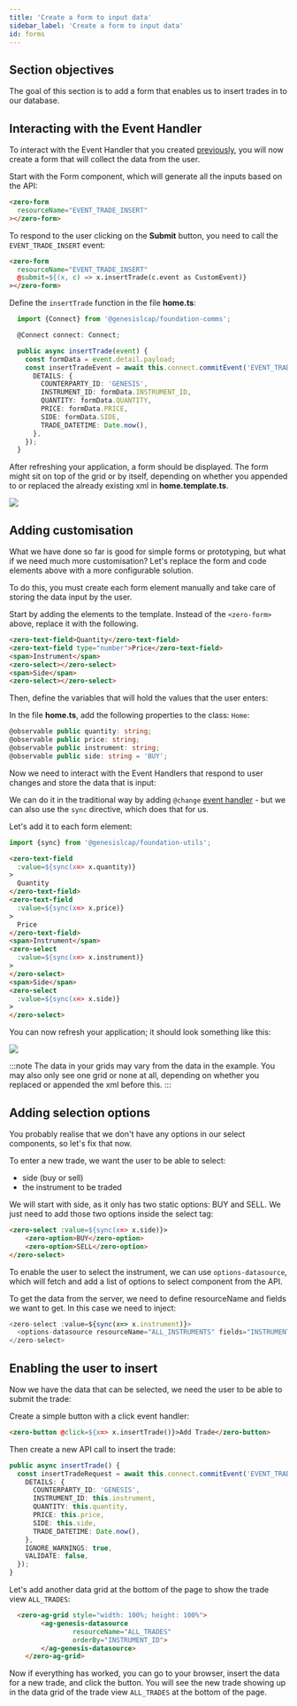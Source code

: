 ```yaml
---
title: 'Create a form to input data'
sidebar_label: 'Create a form to input data'
id: forms
---
```


## Section objectives
The goal of this section is to add a form that enables us to insert trades in to our database.

## Interacting with the Event Handler
To interact with the Event Handler that you created [previously](/getting-started/go-to-the-next-level/events#event-handler), you will now create a form that will collect the data from the user.

Start with the Form component, which will generate all the inputs based on the API:

```html title='home.template.ts'
<zero-form
  resourceName="EVENT_TRADE_INSERT"
></zero-form>
```

To respond to the user clicking on the **Submit** button, you need to call the `EVENT_TRADE_INSERT` event:
```html {3} title='home.template.ts'
<zero-form
  resourceName="EVENT_TRADE_INSERT"
  @submit=${(x, c) => x.insertTrade(c.event as CustomEvent)}
></zero-form>
```

Define the `insertTrade` function in the file **home.ts**:

```typescript title='home.ts'
  import {Connect} from '@genesislcap/foundation-comms';
```

```typescript title='home.ts'
  @Connect connect: Connect;

  public async insertTrade(event) {
    const formData = event.detail.payload;
    const insertTradeEvent = await this.connect.commitEvent('EVENT_TRADE_INSERT', {
      DETAILS: {
        COUNTERPARTY_ID: 'GENESIS',
        INSTRUMENT_ID: formData.INSTRUMENT_ID,
        QUANTITY: formData.QUANTITY,
        PRICE: formData.PRICE,
        SIDE: formData.SIDE,
        TRADE_DATETIME: Date.now(),
      },
    });
  }
```

After refreshing your application, a form should be displayed. The form might sit on top of the grid or by itself, depending on whether you appended to or replaced the already existing xml in **home.template.ts**.

![](/img/trade-insert-form.png)

## Adding customisation
What we have done so far is good for simple forms or prototyping, but what if we need much more customisation?
Let's replace the form and code elements above with a more configurable solution.

To do this, you must create each form element manually and take care of storing the data input by the user.

Start by adding the elements to the template. Instead of the `<zero-form>` above, replace it with the following.

```html title='home.template.ts' 
<zero-text-field>Quantity</zero-text-field>
<zero-text-field type="number">Price</zero-text-field>
<span>Instrument</span>
<zero-select></zero-select>
<span>Side</span>
<zero-select></zero-select>
```

Then, define the variables that will hold the values that the user enters:

In the file **home.ts**, add the following properties to the class: `Home`:

```ts title='home.ts'
@observable public quantity: string;
@observable public price: string;
@observable public instrument: string;
@observable public side: string = 'BUY';
```

Now we need to interact with the Event Handlers that respond to user changes and store the data that is input:

We can do it in the traditional way by adding `@change` [event handler](https://www.fast.design/docs/fast-element/declaring-templates#events) - but we can also use the `sync` directive, which does that for us.

Let's add it to each form element:

```ts title='home.template.ts'
import {sync} from '@genesislcap/foundation-utils';
```

```html {2,7,13,18} title='home.template.ts' 
<zero-text-field 
  :value=${sync(x=> x.quantity)}
>
  Quantity
</zero-text-field>
<zero-text-field 
  :value=${sync(x=> x.price)}
>
  Price
</zero-text-field>
<span>Instrument</span>
<zero-select 
  :value=${sync(x=> x.instrument)}
>
</zero-select>
<span>Side</span>
<zero-select 
  :value=${sync(x=> x.side)}
>
</zero-select>
```

You can now refresh your application; it should look something like this:

![](/img/position-form.png)

:::note
The data in your grids may vary from the data in the example. You may also only see one grid or none at all, depending on whether you replaced or appended the xml before this.
:::

## Adding selection options
You probably realise that we don't have any options in our select components, so let's fix that now.

To enter a new trade, we want the user to be able to select:
- side (buy or sell)
- the instrument to be traded

We will start with side, as it only has two static options: BUY and SELL. We just need to add those two options inside the select tag:

```html title='home.template.ts' 
<zero-select :value=${sync(x=> x.side)}>
    <zero-option>BUY</zero-option>
    <zero-option>SELL</zero-option>
</zero-select>
```

To enable the user to select the instrument, we can use `options-datasource`, which will fetch and add a list of options to select component from the API.

To get the data from the server, we need to define resourceName and fields we want to get. In this case we need to inject:

```typescript title='home.template.ts' 
<zero-select :value=${sync(x=> x.instrument)}>
  <options-datasource resourceName="ALL_INSTRUMENTS" fields="INSTRUMENT_ID"></options-datasource>
</zero-select>
```

## Enabling the user to insert
Now we have the data that can be selected, we need the user to be able to submit the trade:

Create a simple button with a click event handler:
```html title='home.template.ts'
<zero-button @click=${x=> x.insertTrade()}>Add Trade</zero-button>
```

Then create a new API call to insert the trade:
```typescript title='home.ts'
public async insertTrade() {
  const insertTradeRequest = await this.connect.commitEvent('EVENT_TRADE_INSERT', {
    DETAILS: {
      COUNTERPARTY_ID: 'GENESIS',
      INSTRUMENT_ID: this.instrument,
      QUANTITY: this.quantity,
      PRICE: this.price,
      SIDE: this.side,
      TRADE_DATETIME: Date.now(),
    },
    IGNORE_WARNINGS: true,
    VALIDATE: false,
  });
}
```
 Let's add another data grid at the bottom of the page to show the trade view `ALL_TRADES`:

```html title='home.template.ts'
  <zero-ag-grid style="width: 100%; height: 100%">
        <ag-genesis-datasource
                resourceName="ALL_TRADES"
                orderBy="INSTRUMENT_ID">
        </ag-genesis-datasource>
    </zero-ag-grid>
```
Now if everything has worked, you can go to your browser, insert the data for a new trade, and click the button. You will see the new trade showing up in the data grid of the trade view `ALL_TRADES` at the bottom of the page.
